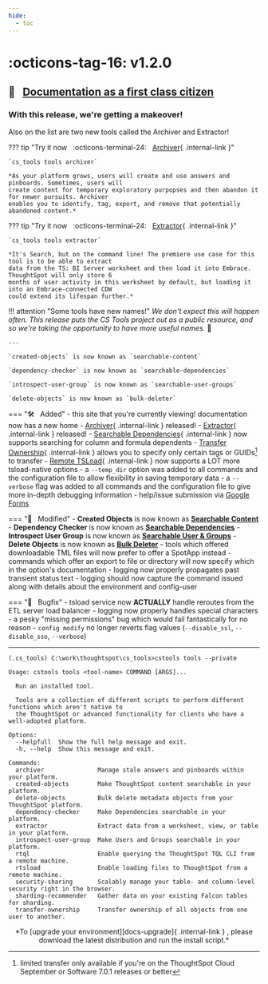```yaml
---
hide:
  - toc
---
```


# :octicons-tag-16: v1.2.0
## :scroll: &nbsp; [Documentation as a first class citizen][gh-release]

### With this release, we're getting a makeover!

Also on the list are two new tools called the Archiver and Extractor!

??? tip "Try it now &nbsp; :octicons-terminal-24: &nbsp; [Archiver][docs-archiver]{ .internal-link }"
    
    `cs_tools tools archiver`    
    
    *As your platform grows, users will create and use answers and pinboards. Sometimes, users will
    create content for temporary exploratory purpopses and then abandon it for newer pursuits. Archiver
    enables you to identify, tag, export, and remove that potentially abandoned content.*

??? tip "Try it now &nbsp; :octicons-terminal-24: &nbsp; [Extractor][docs-extractor]{ .internal-link }"
   
    `cs_tools tools extractor`

    *It's Search, but on the command line! The premiere use case for this tool is to be able to extract
    data from the TS: BI Server worksheet and then load it into Embrace. ThoughtSpot will only store 6
    months of user activity in this worksheet by default, but loading it into an Embrace-connected CDW
    could extend its lifespan further.*

!!! attention "Some tools have new names!"
    *We don't expect this will happen often. This release puts the CS Tools project out as a public
    resource, and so we're taking the opportunity to have more useful names.* 🙂

    ---

    `created-objects` is now known as `searchable-content`

    `dependency-checker` is now known as `searchable-dependencies`

    `introspect-user-group` is now known as `searchable-user-groups`

    `delete-objects` is now known as `bulk-deleter`

=== ":hammer_and_wrench: &nbsp; Added"
    - this site that you're currently viewing! documentation now has a new home
    - [Archiver][docs-archiver]{ .internal-link } released!
    - [Extractor][docs-extractor]{ .internal-link } released!
    - [Searchable Dependencies][docs-search-deps]{ .internal-link } now supports searching for column and formula dependents
    - [Transfer Ownership][docs-transfer-owner]{ .internal-link } allows you to specify only certain tags or GUIDs[^1] to transfer
    - [Remote TSLoad][docs-rtsload]{ .internal-link } now supports a LOT more tsload-native options
    - a `--temp_dir` option was added to all commands and the configuration file to allow flexibility in saving temporary data
    - a `--verbose` flag was added to all commands and the configuration file to give more in-depth debugging information
    - help/issue submission via [Google Forms][help]

=== ":wrench: &nbsp; Modified"
    - __Created Objects__ is now known as [__Searchable Content__][docs-search-content]
    - __Dependency Checker__ is now known as [__Searchable Dependencies__][docs-search-deps]
    - __Introspect User Group__ is now known as [__Searchable User & Groups__][docs-search-ugs]
    - __Delete Objects__ is now known as [__Bulk Deleter__][docs-bulk_del]
    - tools which offered downloadable TML files will now prefer to offer a SpotApp instead
    - commands which offer an export to file or directory will now specify which in the option's documentation
    - logging now properly propagates past transient status text
    - logging should now capture the command issued along with details about the environment and config-user

=== ":bug: &nbsp; Bugfix"
    - tsload service now __ACTUALLY__ handle reroutes from the ETL server load balancer
    - logging now properly handles special characters
    - a pesky "missing permissions" bug which would fail fantastically for no reason
    - `config modify` no longer reverts flag values (`--disable_ssl`, `--disable_sso`, `--verbose`)

---

```console
(.cs_tools) C:\work\thoughtspot\cs_tools>cstools tools --private

Usage: cstools tools <tool-name> COMMAND [ARGS]...

  Run an installed tool.

  Tools are a collection of different scripts to perform different functions which aren't native to
  the ThoughtSpot or advanced functionality for clients who have a well-adopted platform.

Options:
  --helpfull  Show the full help message and exit.
  -h, --help  Show this message and exit.

Commands:
  archiver               Manage stale answers and pinboards within your platform.
  created-objects        Make ThoughtSpot content searchable in your platform.
  delete-objects         Bulk delete metadata objects from your ThoughtSpot platform.
  dependency-checker     Make Dependencies searchable in your platform.
  extractor              Extract data from a worksheet, view, or table in your platform.
  introspect-user-group  Make Users and Groups searchable in your platform.
  rtql                   Enable querying the ThoughtSpot TQL CLI from a remote machine.
  rtsload                Enable loading files to ThoughtSpot from a remote machine.
  security-sharing       Scalably manage your table- and column-level security right in the browser.
  sharding-recommender   Gather data on your existing Falcon tables for sharding.
  transfer-ownership     Transfer ownership of all objects from one user to another.
```

<center>*To [upgrade your environment][docs-upgrade]{ .internal-link } , please download
the latest distribution and run the install script.*</center>

[^1]:
    limited transfer only available if you're on the ThoughtSpot Cloud September or Software 7.0.1 releases or better

[gh-release]: https://github.com/thoughtspot/cs_tools/releases/tag/v1.2.0
[contrib-boonhapus]: https://github.com/boonhapus
[docs-upgrade]: ../../how-to/install-upgrade-cs-tools
[docs-search-content]: ../../cs-tools/searchable-content
[docs-search-deps]: ../../cs-tools/searchable-dependencies
[docs-search-ugs]: ../../cs-tools/searchable-user-groups
[docs-bulk_del]: ../../cs-tools/bulker-deleter
[docs-transfer-owner]: ../../cs-tools/transfer-ownership
[docs-rtsload]: ../../cs-tools/rtsload
[docs-archiver]: ../../cs-tools/archiver
[docs-extractor]: ../../cs-tools/extractor
[help]: https://forms.gle/sh6hyBSS2mnrwWCa9
